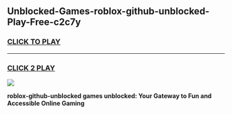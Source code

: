
## Unblocked-Games-roblox-github-unblocked-Play-Free-c2c7y
<h3>
<a href="https://premium76.site?title=roblox-github-unblocked&ref=20M">CLICK TO PLAY</a></h3>
<hr>

<h3>
<a href="https://premium76.site?title=roblox-github-unblocked&ref=20M">CLICK 2 PLAY</a>
  
</h3>

<a href="https://premium76.site?title=roblox-github-unblocked&ref=19M"><img src="https://clearcache.store/games.png"></a>


**roblox-github-unblocked games unblocked: Your Gateway to Fun and Accessible Online Gaming**
